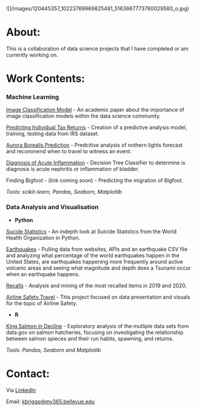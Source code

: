![]/images/120445357_10223769969825481_5163667773760029580_o.jpg)


# About:

This is a collaboration of data science projects that I have completed or am currently working on. 


# Work Contents:

### Machine Learning

[Image Classification Model](https://github.com/Briggskm9/Image-Classification-Model) - An academic paper about the importance of image classification models within the data science community. 

[Predicting Individual Tax Returns](https://github.com/Briggskm9/Predicting-Tax-Returns) - Creation of a predictive analysis model, training, testing data from IRS dataset. 

[Aurora Borealis Prediction](https://github.com/Briggskm9/DSC-680/tree/main/Project%201) - Predcitive analysis of nothern lights forecast and recommend when to travel to witness an event. 

[Diagnosis of Acute Inflammation](https://github.com/Briggskm9/Projects/tree/main/Project%202) - Decision Tree Classifier to determine is diagnosis is acute nephritis or inflammation of bladder. 

Finding Bigfoot - (link coming soon) - Predicting the migration of Bigfoot.

_Tools:  scikit-learn, Pandas, Seaborn, Matplotlib_


### Data Analysis and Visualisation

 - **Python**
 
[Sucide Statistics](https://github.com/Briggskm9/Suicide-Statistics) - An indepth look at Suicide Statistics from the World Health Organization in Python.

[Earthquakes](https://github.com/Briggskm9/Earthquakes) - Pulling data from websites, APIs and an earthquake CSV file and analyzing what percentage of the world earthquakes happen in the United States, are earthquakes happening more frequently around active volcanic areas and seeing what magnitude and depth does a Tsunami occur when an earthquake happens.

[Recalls](https://github.com/Briggskm9/Recalls/tree/master/Week%2010) - Analysis and mining of the most recalled items in 2019 and 2020.  

[Airline Safety Travel](https://github.com/Briggskm9/Airline-Safety/tree/master/Week%209%20and%2010) - This project focused on data presentation and visuals for the topic of Airline Safety.

 - **R**
 
[King Salmon in Decline](https://github.com/Briggskm9/King-Salmon-Decline) - Exploratory analysis of the mutliple data sets from data.gov on salmon hatcheries, focusing on investigating the relationship between salmon spieces and their run habits, spawning, and returns. 

_Tools: Pandas, Seaborn and Matplotlib_

# Contact:
 Via [LinkedIn](https://www.linkedin.com/in/katie-briggs-pmp-a50730167/)
 
 Email: kbriggs@my365.bellevue.edu
 
